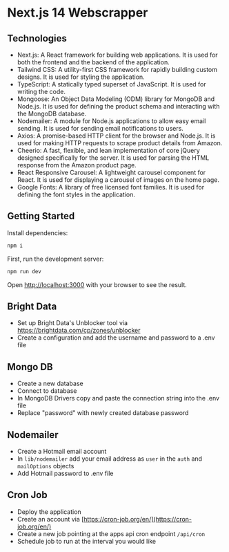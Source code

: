 # Next.js 14 Webscrapper

## Technologies

- Next.js: A React framework for building web applications. It is used for both the frontend and the backend of the application.
- Tailwind CSS: A utility-first CSS framework for rapidly building custom designs. It is used for styling the application.
- TypeScript: A statically typed superset of JavaScript. It is used for writing the code.
- Mongoose: An Object Data Modeling (ODM) library for MongoDB and Node.js. It is used for defining the product schema and interacting with the MongoDB database.
- Nodemailer: A module for Node.js applications to allow easy email sending. It is used for sending email notifications to users.
- Axios: A promise-based HTTP client for the browser and Node.js. It is used for making HTTP requests to scrape product details from Amazon.
- Cheerio: A fast, flexible, and lean implementation of core jQuery designed specifically for the server. It is used for parsing the HTML response from the Amazon product page.
- React Responsive Carousel: A lightweight carousel component for React. It is used for displaying a carousel of images on the home page.
- Google Fonts: A library of free licensed font families. It is used for defining the font styles in the application.

## Getting Started

Install dependencies:

```bash
npm i
```

First, run the development server:

```bash
npm run dev
```

Open [http://localhost:3000](http://localhost:3000) with your browser to see the result.

## Bright Data

- Set up Bright Data's Unblocker tool via https://brightdata.com/cp/zones/unblocker
- Create a configuration and add the username and password to a .env file

## Mongo DB

- Create a new database
- Connect to database
- In MongoDB Drivers copy and paste the connection string into the .env file
- Replace "password" with newly created database password

## Nodemailer

- Create a Hotmail email account
- In `lib/nodemailer` add your email address as `user` in the `auth` and `mailOptions` objects
- Add Hotmail password to .env file

## Cron Job

- Deploy the application
- Create an account via [https://cron-job.org/en/](https://cron-job.org/en/)
- Create a new job pointing at the apps api cron endpoint `/api/cron`
- Schedule job to run at the interval you would like
